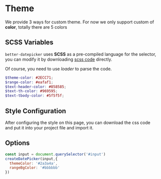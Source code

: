 #  Theme

We provide 3 ways for custom theme. For now we only support custom of **color**, totally there are 5 colors

## SCSS Variables

`better-datepicker` uses **SCSS** as a pre-compiled language for the selector, you can modify it by downloading  <a href="https://github.com/Js-Monkey/better-datepicker/blob/master/src/assets/date-picker.scss" target="_blank">scss code</a> directly.

Of course, you need to use *loader* to parse the code.

```scss
$theme-color: #2ECC71;
$range-color: #eafaf1;
$text-header-color: #858585;
$text-th-color: #969595;
$text-tbody-color: #5f5f5f;
```
## Style Configuration

After configuring the style on this page, you can download the css code and put it into your project file and import it.

<theme-card></theme-card>

## Options



```js
const input = document.querySelector('#input')
createDatePicker(input,{
  themeColor: '#2a3a4a',
  rangeBgColor: '#bbbbbb'
})

```
